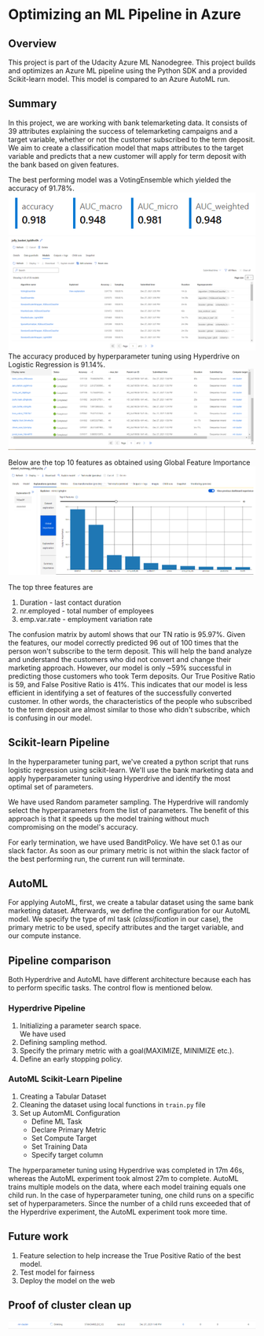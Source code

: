 # Optimizing an ML Pipeline in Azure

## Overview

This project is part of the Udacity Azure ML Nanodegree.
This project builds and optimizes an Azure ML pipeline using the Python SDK and a provided Scikit-learn model.
This model is compared to an Azure AutoML run.

## Summary
In this project, we are working with bank telemarketing data. It consists of 39 attributes explaining the success of telemarketing campaigns and a target variable, whether or not the customer subscribed to the term deposit. 
We aim to create a classification model that maps attributes to the target variable and predicts that a new customer will apply for term deposit with the bank based on given features.

The best performing model was a VotingEnsemble which yielded the accuracy of 91.78%.  
![AutoML Metrics](https://github.com/deepankarAnand98/Udacity_MLEngineer_with_Microsoft_Azure_NDP/blob/main/Optimizing_ML_Pipeline/images/automl_metrics.PNG)
![AutoML Accuracy](https://github.com/deepankarAnand98/Udacity_MLEngineer_with_Microsoft_Azure_NDP/blob/main/Optimizing_ML_Pipeline/images/automl_accuracy.PNG)
The accuracy produced by hyperparameter tuning using Hyperdrive on Logistic Regression is 91.14%.
![Hyperdrive Accuracy](https://github.com/deepankarAnand98/Udacity_MLEngineer_with_Microsoft_Azure_NDP/blob/main/Optimizing_ML_Pipeline/images/hyperdrive_accuracy.PNG)

Below are the top 10 features as obtained using Global Feature Importance
![Feature Importance](https://github.com/deepankarAnand98/Udacity_MLEngineer_with_Microsoft_Azure_NDP/blob/main/Optimizing_ML_Pipeline/images/feature_importance.PNG)

The top three features are 
1. Duration - last contact duration
2. nr.employed - total number of employees
3. emp.var.rate - employment variation rate 

The confusion matrix by automl shows that our TN ratio is 95.97%. Given the features, our model correctly predicted 96 out of 100 times that the person won't subscribe to the term deposit. This will help the band analyze and understand the customers who did not convert and change their marketing approach. 
However, our model is only ~59% successful in predicting those customers who took Term deposits. Our True Positive Ratio is 59, and False Positive Ratio is 41%. This indicates that our model is less efficient in identifying a set of features of the successfully converted customer. In other words, the characteristics of the people who subscribed to the term deposit are almost similar to those who didn't subscribe, which is confusing in our model.

## Scikit-learn Pipeline
In the hyperparameter tuning part, we've created a python script that runs logistic regression using scikit-learn. We'll use the bank marketing data and apply hyperparameter tuning using Hyperdrive and identify the most optimal set of parameters. 

We have used Random parameter sampling. The Hyperdrive will randomly select the hyperparameters from the list of parameters. The benefit of this approach is that it speeds up the model training without much compromising on the model's accuracy.

For early termination, we have used BanditPolicy. We have set 0.1 as our slack factor. As soon as our primary metric is not within the slack factor of the best performing run, the current run will terminate.

## AutoML
For applying AutoML, first, we create a tabular dataset using the same bank marketing dataset. Afterwards, we define the configuration for our AutoML model. We specify the type of ml task (*classification* in our case), the primary metric to be used, specify attributes and the target variable, and our compute instance.

## Pipeline comparison
Both Hyperdrive and AutoML have different architecture because each has to perform specific tasks. The control flow is mentioned below.

### Hyperdrive Pipeline
1. Initializing a parameter search space.  
We have used 
2. Defining sampling method.  
3. Specify the primary metric with a goal(MAXIMIZE, MINIMIZE etc.).  
4. Define an early stopping policy.  

### AutoML Scikit-Learn Pipeline
1. Creating a Tabular Dataset
2. Cleaning the dataset using local functions in `train.py` file
3. Set up AutomML Configuration
   * Define ML Task
   * Declare Primary Metric
   * Set Compute Target
   * Set Training Data
   * Specify target column

The hyperparameter tuning using Hyperdrive was completed in 17m 46s, whereas the AutoML experiment took almost 27m to complete. AutoML trains multiple models on the data, where each model training equals one child run. In the case of hyperparameter tuning, one child runs on a specific set of hyperparameters. Since the number of a child runs exceeded that of the Hyperdrive experiment, the AutoML experiment took more time.

## Future work
1. Feature selection to help increase the True Positive Ratio of the best model.
2. Test model for fairness
3. Deploy the model on the web

## Proof of cluster clean up
![cluster_delete](https://github.com/deepankarAnand98/Udacity_MLEngineer_with_Microsoft_Azure_NDP/blob/main/Optimizing_ML_Pipeline/images/delete_compute_cluster.PNG)
